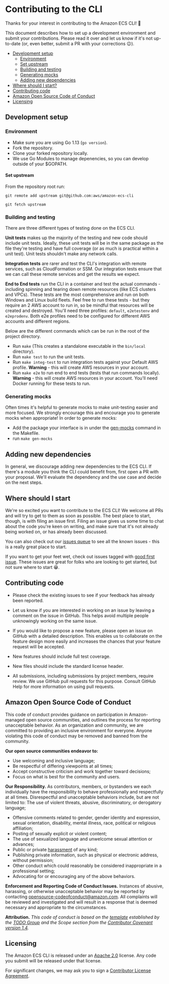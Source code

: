 # Contributing to the CLI

Thanks for your interest in contributing to the Amazon ECS CLI! 💖

This document describes how to set up a development environment and submit your contributions. Please read it over and let us know if it's not up-to-date (or, even better, submit a PR with your corrections 😉).

- [Development setup](#development-setup)
  - [Environment](#environment)
  - [Set upstream](#set-upstream)
  - [Building and testing](#building-and-testing)
  - [Generating mocks](#generating-mocks)
  - [Adding new dependencies](#adding-new-dependencies)
- [Where should I start?](#where-should-i-start)
- [Contributing code](#contributing-code)
- [Amazon Open Source Code of Conduct](#amazon-open-source-code-of-conduct)
- [Licensing](#licensing)

## Development setup

### Environment

- Make sure you are using Go 1.13 (`go version`).
- Fork the repository.
- Clone your forked repository locally.
- We use Go Modules to manage depenencies, so you can develop outside of your $GOPATH.

#### Set upstream

From the repository root run:

`git remote add upstream git@github.com:aws/amazon-ecs-cli`

`git fetch upstream`

### Building and testing

There are three different types of testing done on the ECS CLI.

**Unit tests** makes up the majority of the testing and new code should include unit tests. Ideally, these unit tests will be in the same package as the file they're testing and have full coverage (or as much is practical within a unit test). Unit tests shouldn't make any network calls.

**Integration tests** are rarer and test the CLI's integration with remote services, such as CloudFormation or SSM. Our integration tests ensure that we can call these remote services and get the results we expect.

**End to End tests** run the CLI in a container and test the actual commands - including spinning and tearing down remote resources (like ECS clusters and VPCs). These tests are the most comprehensive and run on both Windows and Linux build fleets. Feel free to run these tests - but they require an 2 AWS account to run in, so be mindful that resources will be created and destroyed. You'll need three profiles: `default`, `e2etestenv` and `e2eprodenv`. Both e2e profiles need to be configured for different AWS accounts and different regions.

Below are the different commands which can be run in the root of the project directory.

* Run `make` (This creates a standalone executable in the `bin/local` directory).
* Run `make test` to run the unit tests.
* Run `make integ-test` to run integration tests against your Default AWS profile. **Warning** - this will create AWS resources in your account.
* Run `make e2e` to run end to end tests (tests that run commands locally). **Warning** - this will create AWS resources in your account. You'll need Docker running for these tests to run.

### Generating mocks
Often times it's helpful to generate mocks to make unit-testing easier and more focused. We strongly encourage this and encourage you to generate mocks when appropriate! In order to generate mocks:

* Add the package your interface is in under the [gen-mocks](https://github.com/aws/amazon-ecs-cli-v2/blob/master/Makefile#L43) command in the Makefile.
* run `make gen-mocks`

## Adding new dependencies

In general, we discourage adding new dependencies to the ECS CLI. If there's a module you think the CLI could benefit from, first open a PR with your proposal. We'll evaluate the dependency and the use case and decide on the next steps.

## Where should I start

We're so excited you want to contribute to the ECS CLI! We welcome all PRs and will try to get to them as soon as possible. The best place to start, though, is with filing an issue first. Filing an issue gives us some time to chat about the code you're keen on writing, and make sure that it's not already being worked on, or has already been discussed.

You can also check out our [issues queue](https://github.com/aws/amazon-ecs-cli-v2/issues) to see all the known issues - this is a really great place to start.

If you want to get your feet wet, check out issues tagged with [good first issue](https://github.com/aws/amazon-ecs-cli-v2/issues?q=is%3Aissue+is%3Aopen+label%3A%22good+first+issue%22). These issues are great for folks who are looking to get started, but not sure where to start 😁.

## Contributing code
* Please check the existing issues to see if your feedback has already been reported.

* Let us know if you are interested in working on an issue by leaving a comment
on the issue in GitHub. This helps avoid multiple people unknowingly working on
the same issue.

* If you would like to propose a new feature, please open an issue on GitHub with
a detailed description. This enables us to collaborate on the feature design
more easily and increases the chances that your feature request will be accepted.

* New features should include full test coverage.

* New files should include the standard license  header.

* All submissions, including submissions by project members, require review. We
  use GitHub pull requests for this purpose. Consult GitHub Help for more
information on using pull requests.

## Amazon Open Source Code of Conduct

This code of conduct provides guidance on participation in Amazon-managed open source communities, and outlines the process for reporting unacceptable behavior. As an organization and community, we are committed to providing an inclusive environment for everyone. Anyone violating this code of conduct may be removed and banned from the community.

**Our open source communities endeavor to:**
* Use welcoming and inclusive language;
* Be respectful of differing viewpoints at all times;
* Accept constructive criticism and work together toward decisions;
* Focus on what is best for the community and users.

**Our Responsibility.** As contributors, members, or bystanders we each individually have the responsibility to behave professionally and respectfully at all times. Disrespectful and unacceptable behaviors include, but are not limited to:
The use of violent threats, abusive, discriminatory, or derogatory language;
* Offensive comments related to gender, gender identity and expression, sexual orientation, disability, mental illness, race, political or religious affiliation;
* Posting of sexually explicit or violent content;
* The use of sexualized language and unwelcome sexual attention or advances;
* Public or private [harassment](http://todogroup.org/opencodeofconduct/#definitions) of any kind;
* Publishing private information, such as physical or electronic address, without permission;
* Other conduct which could reasonably be considered inappropriate in a professional setting;
* Advocating for or encouraging any of the above behaviors.

**Enforcement and Reporting Code of Conduct Issues.**
Instances of abusive, harassing, or otherwise unacceptable behavior may be reported by contacting opensource-codeofconduct@amazon.com. All complaints will be reviewed and investigated and will result in a response that is deemed necessary and appropriate to the circumstances.

**Attribution.** _This code of conduct is based on the [template](http://todogroup.org/opencodeofconduct) established by the [TODO Group](http://todogroup.org/) and the Scope section from the [Contributor Covenant version 1.4](http://contributor-covenant.org/version/1/4/)._

## Licensing
The Amazon ECS CLI is released under an [Apache 2.0](http://aws.amazon.com/apache-2-0/) license. Any code you submit will be released under that license.

For significant changes, we may ask you to sign a [Contributor License Agreement](http://en.wikipedia.org/wiki/Contributor_License_Agreement).
